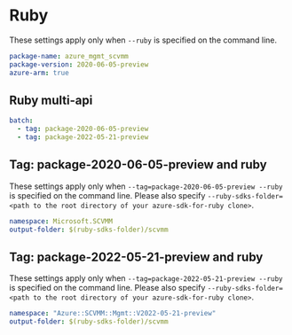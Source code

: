 # Ruby

These settings apply only when `--ruby` is specified on the command line.

```yaml
package-name: azure_mgmt_scvmm
package-version: 2020-06-05-preview
azure-arm: true
```

## Ruby multi-api

``` yaml $(ruby) && $(multiapi)
batch:
  - tag: package-2020-06-05-preview
  - tag: package-2022-05-21-preview
```

## Tag: package-2020-06-05-preview and ruby

These settings apply only when `--tag=package-2020-06-05-preview --ruby` is specified on the command line.
Please also specify `--ruby-sdks-folder=<path to the root directory of your azure-sdk-for-ruby clone>`.

```yaml $(tag) == 'package-2020-06-05-preview' && $(ruby)
namespace: Microsoft.SCVMM
output-folder: $(ruby-sdks-folder)/scvmm
```

## Tag: package-2022-05-21-preview and ruby

These settings apply only when `--tag=package-2022-05-21-preview --ruby` is specified on the command line.
Please also specify `--ruby-sdks-folder=<path to the root directory of your azure-sdk-for-ruby clone>`.

```yaml $(tag) == 'package-2022-05-21-preview' && $(ruby)
namespace: "Azure::SCVMM::Mgmt::V2022-05-21-preview"
output-folder: $(ruby-sdks-folder)/scvmm
